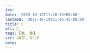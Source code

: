 ```yaml
---
ivs:
date: '2025-10-13T11:30:38+08:00'
lastmod: '2025-10-14T21:46:45-08:00'
title: 󰦦
url: 󰦦
tags: [章, 章]
src: GHZR, DCCV
note:
---
```

